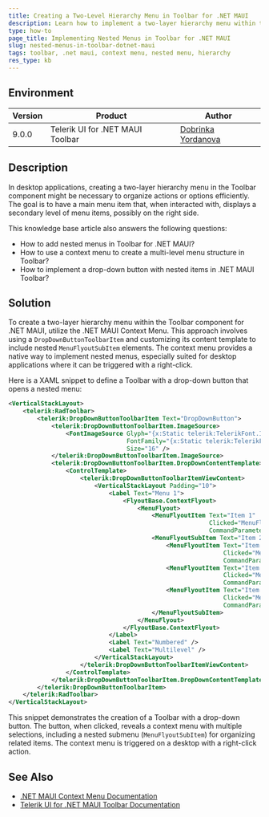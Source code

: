 ```yaml
---
title: Creating a Two-Level Hierarchy Menu in Toolbar for .NET MAUI
description: Learn how to implement a two-layer hierarchy menu within the Toolbar component for .NET MAUI using context menus for desktop applications.
type: how-to
page_title: Implementing Nested Menus in Toolbar for .NET MAUI
slug: nested-menus-in-toolbar-dotnet-maui
tags: toolbar, .net maui, context menu, nested menu, hierarchy
res_type: kb
---
```


## Environment

| Version | Product | Author | 
| --- | --- | ---- | 
| 9.0.0 | Telerik UI for .NET MAUI Toolbar | [Dobrinka Yordanova](https://www.telerik.com/blogs/author/dobrinka-yordanova)| 

## Description

In desktop applications, creating a two-layer hierarchy menu in the Toolbar component might be necessary to organize actions or options efficiently. The goal is to have a main menu item that, when interacted with, displays a secondary level of menu items, possibly on the right side. 

This knowledge base article also answers the following questions:
- How to add nested menus in Toolbar for .NET MAUI?
- How to use a context menu to create a multi-level menu structure in Toolbar?
- How to implement a drop-down button with nested items in .NET MAUI Toolbar?

## Solution

To create a two-layer hierarchy menu within the Toolbar component for .NET MAUI, utilize the .NET MAUI Context Menu. This approach involves using a `DropDownButtonToolbarItem` and customizing its content template to include nested `MenuFlyoutSubItem` elements. The context menu provides a native way to implement nested menus, especially suited for desktop applications where it can be triggered with a right-click.

Here is a XAML snippet to define a Toolbar with a drop-down button that opens a nested menu:

```xml
<VerticalStackLayout>
    <telerik:RadToolbar>
        <telerik:DropDownButtonToolbarItem Text="DropDownButton">
            <telerik:DropDownButtonToolbarItem.ImageSource>
                <FontImageSource Glyph="{x:Static telerik:TelerikFont.IconBulleting}"
                                 FontFamily="{x:Static telerik:TelerikFont.Name}"
                                 Size="16" />
            </telerik:DropDownButtonToolbarItem.ImageSource>
            <telerik:DropDownButtonToolbarItem.DropDownContentTemplate>
                <ControlTemplate>
                    <telerik:DropDownButtonToolbarItemViewContent>
                        <VerticalStackLayout Padding="10">
                            <Label Text="Menu 1">
                                <FlyoutBase.ContextFlyout>
                                    <MenuFlyout>
                                        <MenuFlyoutItem Text="Item 1"
                                                        Clicked="MenuFlyoutItem_Clicked"
                                                        CommandParameter="Param1" />
                                        <MenuFlyoutSubItem Text="Item 2">
                                            <MenuFlyoutItem Text="Item 21"
                                                            Clicked="MenuFlyoutItem_Clicked_1"
                                                            CommandParameter="Param2" />
                                            <MenuFlyoutItem Text="Item 22"
                                                            Clicked="MenuFlyoutItem_Clicked_2"
                                                            CommandParameter="Param3" />
                                            <MenuFlyoutItem Text="Item 23"
                                                            Clicked="MenuFlyoutItem_Clicked_3"
                                                            CommandParameter="Param4" />
                                        </MenuFlyoutSubItem>
                                    </MenuFlyout>
                                </FlyoutBase.ContextFlyout>
                            </Label>
                            <Label Text="Numbered" />
                            <Label Text="Multilevel" />
                        </VerticalStackLayout>
                    </telerik:DropDownButtonToolbarItemViewContent>
                </ControlTemplate>
            </telerik:DropDownButtonToolbarItem.DropDownContentTemplate>
        </telerik:DropDownButtonToolbarItem>
    </telerik:RadToolbar>
</VerticalStackLayout>
```

This snippet demonstrates the creation of a Toolbar with a drop-down button. The button, when clicked, reveals a context menu with multiple selections, including a nested submenu (`MenuFlyoutSubItem`) for organizing related items. The context menu is triggered on a desktop with a right-click action.

## See Also

- [.NET MAUI Context Menu Documentation](https://learn.microsoft.com/en-us/dotnet/maui/user-interface/context-menu?view=net-maui-9.0)
- [Telerik UI for .NET MAUI Toolbar Documentation](https://docs.telerik.com/devtools/maui/controls/toolbar/overview)
